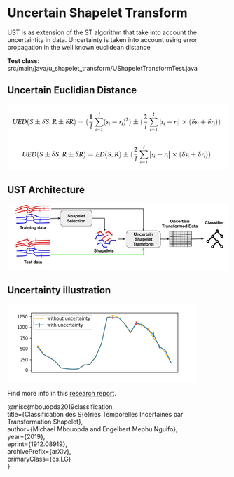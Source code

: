# Uncertain Shapelet Transform

UST is as extension of the ST algorithm that take into account the uncertaintity in data. Uncertainty is taken into account using error propagation in the well known euclidean distance

**Test class**: src/main/java/u_shapelet_transform/UShapeletTransformTest.java

## Uncertain Euclidian Distance
![Uncertain Euclidean Distance](https://github.com/frankl1/Uncertain-Shapelet-Transform/blob/master/ued.PNG)

## UST Architecture
![UST architecture](https://github.com/frankl1/Uncertain-Shapelet-Transform/blob/master/ust-overview.jpg)

## Uncertainty illustration
![noise illustration](https://github.com/frankl1/Uncertain-Shapelet-Transform/blob/master/uncertain-Chinatown-02.png)




Find more info in this [research report](https://arxiv.org/abs/1912.08919).

@misc{mbouopda2019classification,  
    title={Classification des S{é}ries Temporelles Incertaines par Transformation Shapelet},  
    author={Michael Mbouopda and Engelbert Mephu Nguifo},  
    year={2019},  
    eprint={1912.08919},  
    archivePrefix={arXiv},  
    primaryClass={cs.LG}  
}
